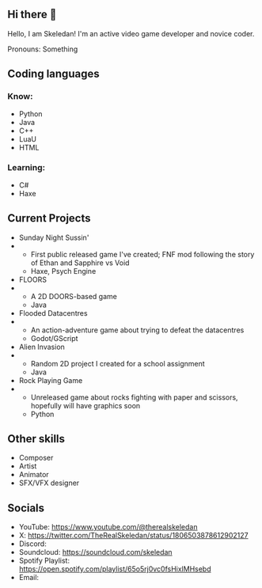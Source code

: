 ## Hi there 👋
Hello, I am Skeledan! I'm an active video game developer and novice coder.

Pronouns: Something

## Coding languages
### Know:
* Python
* Java
* C++
* LuaU
* HTML
### Learning:
* C#
* Haxe

## Current Projects
* Sunday Night Sussin'
* * First public released game I've created; FNF mod following the story of Ethan and Sapphire vs Void
  * Haxe, Psych Engine
* FLOORS
* * A 2D DOORS-based game
  * Java
* Flooded Datacentres
* * An action-adventure game about trying to defeat the datacentres
  * Godot/GScript
* Alien Invasion
* * Random 2D project I created for a school assignment
  * Java
* Rock Playing Game
* * Unreleased game about rocks fighting with paper and scissors, hopefully will have graphics soon
  * Python

## Other skills
* Composer
* Artist
* Animator
* SFX/VFX designer

## Socials
* YouTube: https://www.youtube.com/@therealskeledan
* X: https://twitter.com/TheRealSkeledan/status/1806503878612902127
* Discord:
* Soundcloud: https://soundcloud.com/skeledan
* Spotify Playlist: https://open.spotify.com/playlist/65o5rj0vc0fsHixlMHsebd
* Email:
